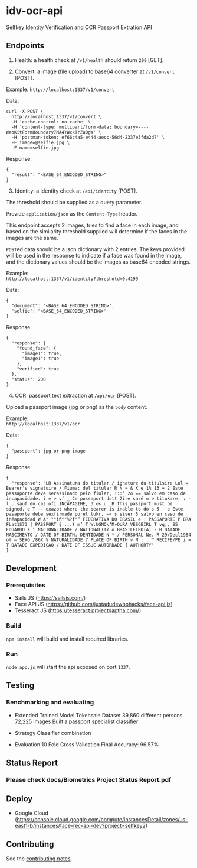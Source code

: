# idv-ocr-api
Selfkey Identity Verification and OCR Passport Extration API

## Endpoints
1) Health: a health check at `/v1/health` should return `200` [GET].

2) Convert: a image (file upload) to base64 converter at `/v1/convert` [POST].

Example:
`http://localhost:1337/v1/convert`

Data:
```
curl -X POST \
  http://localhost:1337/v1/convert \
  -H 'cache-control: no-cache' \
  -H 'content-type: multipart/form-data; boundary=----WebKitFormBoundary7MA4YWxkTrZu0gW' \
  -H 'postman-token: ef66c4a5-e444-aecc-56d4-2337e3fda2d7' \
  -F image=@selfie.jpg \
  -F name=selfie.jpg
```
Response:
```
{
  "result": "<BASE_64_ENCODED_STRING>"
}
```

3) Identity: a identity check at `/api/identity` [POST].

The threshold should be supplied as a query parameter.

Provide `application/json` as the `Content-Type` header.

This endpoint accepts 2 images, tries to find a face in each image, and
based on the similarity threshold supplied will determine if the faces in
the images are the same.

`POST`ed data should be a json dictionary with 2 entries. The keys provided
will be used in the response to indicate if a face was found in the image,
and the dictionary values should be the images as base64 encoded strings.

Example:  
`http://localhost:1337/v1/identity?threshold=0.4199`  

Data:  
```
{
  "document": "<BASE_64_ENCODED_STRING>",
  "selfie": "<BASE_64_ENCODED_STRING>"
}
```
Response:
```
{
  "response": {
    "found_face": {
      "image1": true,
      "image1": true
    },
    "verified": true
  },
  "status": 200
}
```

4) OCR: passport text extraction at `/api/ocr` [POST].

Upload a passport image (jpg or png) as the `body` content.

Example:  
`http://localhost:1337/v1/ocr`  

Data:  
```
{
  "passport": jpg or png image
}
```
Response:
```
{
  "response": "LR Assinatura do titular / ighature du titulsire Lol = Bearer's signatuire / Fiuma: del titular R N = & K e 1% 13 = 2 Este passaporte deve serassinado pelo fiuler, !::’ 2o == salvo em caso de incapacidade. i = > v‘ _ Ce posseport dott 2ire saré o e titukare, : -l . sauf en cas ofi INCAPAGIHE, 3 o< u_ B This passport must be signed, e T —— exazpt where the bearer is inable to do s 5 - e Este pasaporte debe sexfirmade porel tukr, -« s siver 5 salvo en caso de inéapacidad W A" ""iﬁ""%?f"“ FEDERATIVA DO BRASIL e : PASSAPORTE P BRA FLat1S73 | PASSPORT § .,.! m’ T W.UGNQ\‘M»OURA VESGEIRL T vq,, S5 EDUARDO X i NACIONALIDADE / NATIONALITY o BRASILEIRO(A) - B DATADE NASCIMENTO / DATE OF BIRTH. DENTIDADE N * / PERSONAL Ne. R 29/Decl1984 ol — SEXO /86X % NATURALIDADE 7 PLACE OF BIRTH v N : . ™ RECIFE/PE i = T DATADE EXPEDICAQ / DATE OF ISSUE AUTORDADE { AUTHORTY"
}
```

## Development
### Prerequisites
- Sails JS (https://sailsjs.com/)
- Face API JS (https://github.com/justadudewhohacks/face-api.js)
- Tesseract JS (https://tesseract.projectnaptha.com/)

### Build
`npm install` will build and install required libraries.

### Run
`node app.js` will start the api exposed on port `1337`.

## Testing
### Benchmarking and evaluating
- Extended Trained Model
Tokensale Dataset
39,860 different persons
72,225 images
Built a passport specialist classifier
- Strategy
Classifier combination

- Evaluation
10 Fold Cross Validation
Final Accuracy: 96.57%

## Status Report
### Please check docs/Biometrics Project Status Report.pdf

## Deploy
- Google Cloud (https://console.cloud.google.com/compute/instancesDetail/zones/us-east1-b/instances/face-rec-api-dev?project=selfkey2)

## Contributing
See the [contributing notes](CONTRIBUTING.md).  
